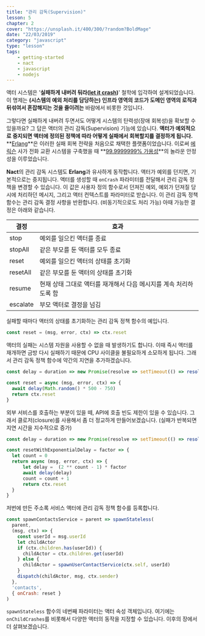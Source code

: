 ```yaml
---
title: "관리 감독(Supervision)"
lesson: 5
chapter: 2
cover: "https://unsplash.it/400/300/?random?BoldMage"
date: "22/03/2019"
category: "javascript"
type: "lesson"
tags:
    - getting-started
    - nact
    - javascript
    - nodejs
---
```


액터 시스템은 '**실패하게 내버려 둬라([let it crash](http://wiki.c2.com/?LetItCrash))**' 철학에 입각하여 설계되었습니다. 이 명제는 **(시스템의 예외 처리를 담당하는) 인프라 영역의 코드가 도메인 영역의 로직과 뒤섞여서 혼잡해지는 것을 줄이려는** 바람에서 비롯한 것입니다.

그렇다면 실패하게 내버려 두면서도 어떻게 시스템의 탄력성(장애 회복성)을 확보할 수 있을까요? 그 답은 액터의 관리 감독(Supervision) 기능에 있습니다. **액터가 예외적으로 중지되면 액터에 정의된 정책에 따라 어떻게 실패에서 회복할지를 결정하게 됩니다.** **[Erlang](https://ko.wikipedia.org/wiki/얼랭)**은 이러한 실패 회복 전략을 처음으로 채택한 플랫폼이었습니다. 이로써 [에릭슨](https://ko.wikipedia.org/wiki/에릭슨) 사가 전화 교환 시스템을 구축했을 때 **[99.9999999% 가용성](https://ko.wikipedia.org/wiki/고가용성)**의 놀라운 안정성을 이루었습니다.

**Nact**의 관리 감독 시스템도 **Erlang**과 유사하게 동작합니다. 액터가 예외를 던지면, 기본적으로는 중지됩니다. 액터를 생성할 때 `onCrash` 파라미터를 전달해서 관리 감독 정책을 변경할 수 있습니다. 이 값은 사용자 정의 함수로서 던져진 예외, 예외가 던져질 당시에 처리하던 메시지, 그리고 액터 컨텍스트를 파라미터로 받습니다. 이 관리 감독 정책 함수는 관리 감독 결정 사항을 반환합니다. (비동기적으로도 처리 가능) 아때 가능한 결정은 아래와 같습니다.

| 결정 | 효과 |
|---|---|
| stop | 예외를 일으킨 액터를 종료 |
| stopAll | 같은 부모를 둔 액터를 모두 종료 |
| reset | 예외를 일으킨 액터의 상태를 초기화 |
| resetAll | 같은 부모를 둔 액터의 상태를 초기화 |
| resume | 현재 상태 그대로 액터를 재개해서 다음 메시지를 계속 처리하도록 함 |
| escalate | 부모 액터로 결정을 넘김 |

실패할 때마다 액터의 상태를 초기화하는 관리 감독 정책 함수의 예입니다.

```javascript
const reset = (msg, error, ctx) => ctx.reset
```

액터의 실패는 시스템 자원을 사용할 수 없을 때 발생하기도 합니다. 이때 즉시 액터를 재개하면 금방 다시 실패하기 때문에 CPU 사이클을 불필요하게 소모하게 됩니다. 그래서 관리 감독 정책 함수에 약간의 지연을 추가하겠습니다.

```javascript
const delay = duration => new Promise(resolve => setTimeout(() => resolve(), duration))

const reset = async (msg, error, ctx) => {
  await delay(Math.random() * 500 - 750)
  return ctx.reset
}
```

외부 서비스를 호출하는 부분이 있을 떼, API에 호출 빈도 제한이 있을 수 있습니다. 그래서 클로저(closure)를 사용해서 좀 더 정교하게 만들어보겠습니다. (실패가 반복되면 지연 시간을 지수적으로 증가)

```javascript
const delay = duration => new Promise(resolve => setTimeout(() => resolve(), duration))

const resetWithExponentialDelay = factor => {
  let count = 0
  return async (msg, error, ctx) => {                
      let delay =  (2 ** count - 1) * factor
      await delay(delay)
      count = count + 1
      return ctx.reset
  }
}
```

저번에 만든 주소록 서비스 액터에 관리 감독 정책 함수를 등록합니다.

```javascript
const spawnContactsService = parent => spawnStateless(
  parent,
  (msg, ctx) => {
    const userId = msg.userId
    let childActor
    if (ctx.children.has(userId)) {
      childActor = ctx.children.get(userId)
    } else {
      childActor = spawnUserContactService(ctx.self, userId)
    }
    dispatch(childActor, msg, ctx.sender)
  },
  'contacts',
  { onCrash: reset }
)
```

`spawnStateless` 함수의 네번째 파라미터는 액터 속성 객체입니다. 여기에는 `onChildCrashes`를 비롯해서 다양한 액터의 동작을 지정할 수 있습니다. 이후의 장에서 더 살펴보겠습니다.

